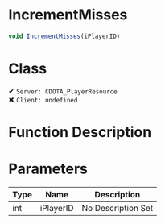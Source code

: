 # IncrementMisses
```js	
void IncrementMisses(iPlayerID)
```
# Class
✔ `Server: CDOTA_PlayerResource`  
✖ `Client: undefined`  

# Function Description

# Parameters
Type|Name|Description
--|--|--
int|iPlayerID|No Description Set
